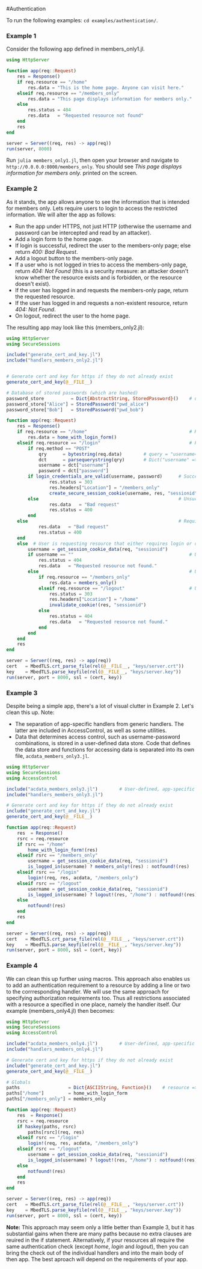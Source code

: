 #Authentication 

To run the following examples: `cd examples/authentication/`.

### Example 1
Consider the following app defined in members_only1.jl.
```julia
using HttpServer

function app(req::Request)
    res = Response()
    if req.resource == "/home"
        res.data = "This is the home page. Anyone can visit here."
    elseif req.resource == "/members_only"
        res.data = "This page displays information for members only."
    else
        res.status = 404
        res.data   = "Requested resource not found"
    end
    res
end

server = Server((req, res) -> app(req))
run(server, 8000)
```
Run `julia members_only1.jl`, then open your browser and navigate to `http://0.0.0.0:8000/members_only`. You should see _This page displays information for members only._ printed on the screen.


### Example 2
As it stands, the app allows anyone to see the information that is intended for members only. Lets require users to login to access the restricted information. We will alter the app as follows:
- Run the app under HTTPS, not just HTTP (otherwise the username and password can be intercepted and read by an attacker).
- Add a login form to the home page.
- If login is successful, redirect the user to the members-only page; else return _400: Bad Request_.
- Add a logout button to the members-only page.
- If a user who is not logged in tries to access the members-only page, return _404: Not Found_ (this is a security measure: an attacker doesn't know whether the resource exists and is forbidden, or the resource doesn't exist).
- If the user has logged in and requests the members-only page, return the requested resource.
- If the user has logged in and requests a non-existent resource, return _404: Not Found_.
- On logout, redirect the user to the home page.

The resulting app may look like this (members_only2.jl):
```julia
using HttpServer
using SecureSessions

include("generate_cert_and_key.jl")
include("handlers_members_only2.jl")


# Generate cert and key for https if they do not already exist
generate_cert_and_key(@__FILE__)

# Database of stored passwords (which are hashed)
password_store          = Dict{AbstractString, StoredPassword}()    # username => StoredPassword
password_store["Alice"] = StoredPassword("pwd_alice")
password_store["Bob"]   = StoredPassword("pwd_bob")

function app(req::Request)
    res = Response()
    if req.resource == "/home"                                      # Home page with login form
        res.data = home_with_login_form()
    elseif req.resource == "/login"                                 # Process login request
        if req.method == "POST"
            qry      = bytestring(req.data)        # query = "username=xxx&password=yyy"
            dct      = parsequerystring(qry)       # Dict("username" => xxx, "password" => yyy)
            username = dct["username"]
            password = dct["password"]
	    if login_credentials_are_valid(username, password)      # Successful login: Redirect to members_only page
                res.status = 303
                res.headers["Location"] = "/members_only"
                create_secure_session_cookie(username, res, "sessionid")
	    else                                                    # Unsuccessful login: Return 400: Bad Request
                res.data   = "Bad request"
                res.status = 400
	    end
	else                                                        # Require that login requests are POST requests
            res.data   = "Bad request"
            res.status = 400
	end
    else  # User is requesting resource that either requires login or doesn't exist
        username = get_session_cookie_data(req, "sessionid")
        if username == ""                                           # User not logged in: Return 404: Not Found
            res.status = 404
            res.data   = "Requested resource not found."
        else                                                        # User is logged in: Return requested resource
            if req.resource == "/members_only"
                res.data = members_only()
            elseif req.resource == "/logout"                        # User has logged out: Redirect to home page
                res.status = 303
                res.headers["Location"] = "/home"
                invalidate_cookie!(res, "sessionid")
            else
                res.status = 404
                res.data   = "Requested resource not found."
            end
        end
    end
    res
end

server = Server((req, res) -> app(req))
cert   = MbedTLS.crt_parse_file(rel(@__FILE__, "keys/server.crt"))
key    = MbedTLS.parse_keyfile(rel(@__FILE__, "keys/server.key"))
run(server, port = 8000, ssl = (cert, key))
```

### Example 3
Despite being a simple app, there's a lot of visual clutter in Example 2. Let's clean this up. Note:
- The separation of app-specific handlers from generic handlers. The latter are included in AccessControl, as well as some utilities.
- Data that determines access control, such as username-password combinations, is stored in a user-defined data store. Code that defines the data store and functions for accessing data is separated into its own file,  `acdata_members_only3.jl`.
```julia
using HttpServer
using SecureSessions
using AccessControl

include("acdata_members_only3.jl")        # User-defined, app-specific access control data (acdata) and access functions
include("handlers_members_only3.jl")

# Generate cert and key for https if they do not already exist
include("generate_cert_and_key.jl")
generate_cert_and_key(@__FILE__)

function app(req::Request)
    res  = Response()
    rsrc = req.resource
    if rsrc == "/home"
        home_with_login_form!(res)
    elseif rsrc == "/members_only"
        username = get_session_cookie_data(req, "sessionid")
        is_logged_in(username) ? members_only!(res) : notfound!(res)
    elseif rsrc == "/login"
        login!(req, res, acdata, "/members_only")
    elseif rsrc == "/logout"
        username = get_session_cookie_data(req, "sessionid")
        is_logged_in(username) ? logout!(res, "/home") : notfound!(res)
    else
        notfound!(res)
    end
    res
end

server = Server((req, res) -> app(req))
cert   = MbedTLS.crt_parse_file(rel(@__FILE__, "keys/server.crt"))
key    = MbedTLS.parse_keyfile(rel(@__FILE__, "keys/server.key"))
run(server, port = 8000, ssl = (cert, key))
```


### Example 4
We can clean this up further using macros. This approach also enables us to add an authentication requirement to a resource by adding a line or two to the corrresponding handler. We will use the same approach for specifying authorization requirements too. Thus all restrictions associated with a resource a specified in one place, namely the handler itself. Our example (members_only4.jl) then becomes:
```julia
using HttpServer
using SecureSessions
using AccessControl

include("acdata_members_only4.jl")        # User-defined, app-specific access control data (acdata) and access functions
include("handlers_members_only4.jl")

# Generate cert and key for https if they do not already exist
include("generate_cert_and_key.jl")
generate_cert_and_key(@__FILE__)

# Globals
paths                  = Dict{ASCIIString, Function}()    # resource => handler
paths["/home"]         = home_with_login_form
paths["/members_only"] = members_only

function app(req::Request)
    res  = Response()
    rsrc = req.resource
    if haskey(paths, rsrc)
        paths[rsrc](req, res)
    elseif rsrc == "/login"
        login!(req, res, acdata, "/members_only")
    elseif rsrc == "/logout"
        username = get_session_cookie_data(req, "sessionid")
        is_logged_in(username) ? logout!(res, "/home") : notfound!(res)
    else
        notfound!(res)
    end
    res
end

server = Server((req, res) -> app(req))
cert   = MbedTLS.crt_parse_file(rel(@__FILE__, "keys/server.crt"))
key    = MbedTLS.parse_keyfile(rel(@__FILE__, "keys/server.key"))
run(server, port = 8000, ssl = (cert, key))
```


__Note:__ This approach may seem only a little better than Example 3, but it has substantial gains when there are many paths because no extra clauses are reuired in the if statement. Alternatively, if your resources all require the same authentication check (except _home_, _login_ and _logout_), then you can bring the check out of the individual handlers and into the main body of then app. The best aproach will depend on the requirements of your app.
